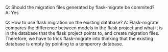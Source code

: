 Q: Should the migration files generated by flask-migrate be commited?  
A: Yes  
  
Q: How to use flask migration on the existing database?
A: Flask-migrate compares the difference between models in the flask project and what it is in the database that the flask project points to, and create migration files. Therefore, we have to trick flask-migrate into thinking that the existing database is empty by pointing to a temperory database.
